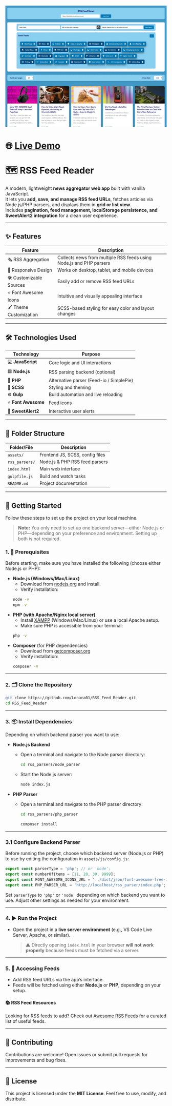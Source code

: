 ![RSS Feed News Preview](/assets/images/RSS_Feed_News.webp)
# 🌐 [Live Demo](https://abddomain.epizy.com/rss)

# 🗺️ RSS Feed Reader

A modern, lightweight **news aggregator web app** built with vanilla JavaScript.  
It lets you **add, save, and manage RSS feed URLs**, fetches articles via Node.js/PHP parsers, and displays them in **grid or list view**.  
Includes **pagination, feed management, localStorage persistence, and SweetAlert2 integration** for a clean user experience.

---

## ✨ Features

| Feature                | Description                                                                 |
|------------------------|-----------------------------------------------------------------------------|
| 🗞️ RSS Aggregation      | Collects news from multiple RSS feeds using Node.js and PHP parsers         |
| 📱 Responsive Design    | Works on desktop, tablet, and mobile devices                                |
| 🛠️ Customizable Sources | Easily add or remove RSS feed URLs                                          |
| ⭐️ Font Awesome Icons   | Intuitive and visually appealing interface                                  |
| 🖌️ Theme Customization  | SCSS-based styling for easy color and layout changes                        |

---

## 🛠️ Technologies Used

| Technology      | Purpose                                |
|-----------------|----------------------------------------|
| 💻 **JavaScript**  | Core logic and UI interactions          |
| 🟩 **Node.js**     | RSS parsing backend (optional)          |
| 🐘 **PHP**         | Alternative parser (Feed-io / SimplePie)|
| 🎨 **SCSS**        | Styling and theming                     |
| ⚙️ **Gulp**        | Build automation and live reloading     |
| ⭐️ **Font Awesome**| Feed icons                              |
| 🔔 **SweetAlert2** | Interactive user alerts                 |

---

## 📁 Folder Structure

| Folder/File         | Description                                 |
|---------------------|---------------------------------------------|
|  `assets/`           | Frontend JS, SCSS, config files             |
|  `rss_parsers/`      | Node.js & PHP RSS feed parsers              |
|  `index.html`        | Main web interface                          |
|  `gulpfile.js`       | Build and watch tasks                       |
|  `README.md`         | Project documentation                       |

---

## 🚀 Getting Started


Follow these steps to set up the project on your local machine.

> **Note:** You only need to set up one backend server—either Node.js or PHP—depending on your preference and environment. Setting up both is not required.

### 1. 🧩 Prerequisites


Before starting, make sure you have installed the following (choose either Node.js or PHP):

- **Node.js (Windows/Mac/Linux)**  
  - Download from [nodejs.org](https://nodejs.org/) and install.  
  - Verify installation:
  ```bash
  node -v
  npm -v
  ```
- **PHP (with Apache/Nginx local server)**
  - Install [XAMPP](https://www.apachefriends.org/) (Windows/Mac/Linux) or use a local Apache setup.
  - Make sure PHP is accessible from your terminal:
  ```bash
  php -v
  ```
- **Composer** (for PHP dependencies)
  - Download from [getcomposer.org](https://getcomposer.org/)
  - Verify installation:
  ```bash
  composer -V
  ```

---

### 2. 🗂️ Clone the Repository

```bash
git clone https://github.com/Lonara01/RSS_Feed_Reader.git
cd RSS_Feed_Reader
```

---

### 3. 📦 Install Dependencies


Depending on which backend parser you want to use:

- **Node.js Backend**
  - Open a terminal and navigate to the Node parser directory:
    ```bash
    cd rss_parsers/node_parser
    ```
  - Start the Node.js server:
    ```bash
    node index.js
    ```

- **PHP Parser**
  - Open a terminal and navigate to the PHP parser directory:
    ```bash
    cd rss_parsers/php_parser
    ```
	```bash
    composer install
    ```

---

### 3.1 Configure Backend Parser

Before running the project, choose which backend server (Node.js or PHP) to use by editing the configuration in `assets/js/config.js`:

```js
export const parserType = 'php'; // or 'node';
export const numberOfItems = [11, 20, 30, 9999];
export const FONT_AWESOME_ICONS_URL = '../dist/json/font-awesome-free-icons.json';
export const PHP_PARSER_URL = 'http://localhost/rss_parser/index.php';
```

Set `parserType` to `'php'` or `'node'` depending on which backend you want to use. Adjust other settings as needed for your environment.

---

### 4. ▶️ Run the Project


- Open the project in a **live server environment** (e.g., VS Code Live Server, Apache, or similar).
  > ⚠️ Directly opening `index.html` in your browser **will not work properly** because feeds must be fetched via a server.

---

### 5. 🔗 Accessing Feeds

- Add RSS feed URLs via the app’s interface.
- Feeds will be fetched using either **Node.js** or **PHP**, depending on your setup.

#### 📚 RSS Feed Resources

Looking for RSS feeds to add? Check out [Awesome RSS Feeds](https://github.com/plenaryapp/awesome-rss-feeds) for a curated list of useful feeds.

---

## 🤝 Contributing

Contributions are welcome!
Open issues or submit pull requests for improvements and bug fixes.

---

## 📝 License

This project is licensed under the **MIT License**.
Feel free to use, modify, and distribute.
